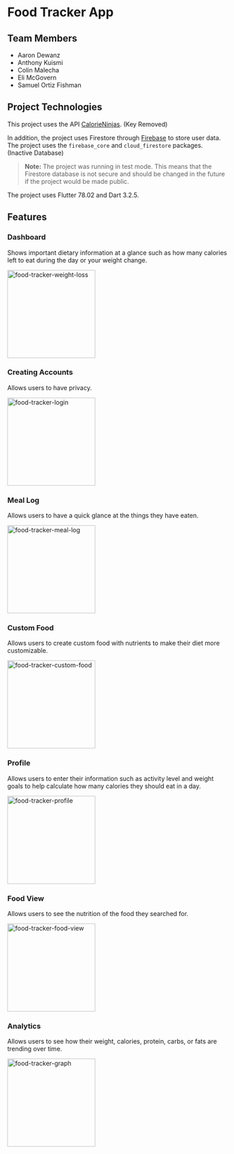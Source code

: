 # Food Tracker App

## Team Members
- Aaron Dewanz
- Anthony Kuismi
- Colin Malecha
- Eli McGovern
- Samuel Ortiz Fishman

## Project Technologies
This project uses the API [CalorieNinjas](https://calorieninjas.com/). (Key Removed)

In addition, the project uses Firestore through [Firebase](https://firebase.google.com/) to store user data. The project uses the `firebase_core` and `cloud_firestore` packages. (Inactive Database)

> **Note:** The project was running in test mode. This means that the Firestore database is not secure and should be changed in the future if the project would be made public.

The project uses Flutter 78.02 and Dart 3.2.5.

## Features

### Dashboard
Shows important dietary information at a glance such as how many calories left to eat during the day or your weight change.

<img alt="food-tracker-weight-loss" src="https://github.com/user-attachments/assets/33ce0404-a4de-4cf1-aadc-4def22e66bd4" width="200">

### Creating Accounts
Allows users to have privacy.

<img alt="food-tracker-login" src="https://github.com/user-attachments/assets/cfa466fa-9319-4e7a-8af2-6a4bdf8050e8" width="200">

### Meal Log
Allows users to have a quick glance at the things they have eaten.

<img alt="food-tracker-meal-log" src="https://github.com/user-attachments/assets/0403c995-e5ee-4722-82cb-eca650497c01" width="200">

### Custom Food
Allows users to create custom food with nutrients to make their diet more customizable.

<img alt="food-tracker-custom-food" src="https://github.com/user-attachments/assets/98e76827-f475-4051-a585-c8bb17d5a888" width="200">

### Profile
Allows users to enter their information such as activity level and weight goals to help calculate how many calories they should eat in a day.

<img alt="food-tracker-profile" src="https://github.com/user-attachments/assets/81216fc9-945e-432c-a8de-4927138fb54e" width="200">

### Food View
Allows users to see the nutrition of the food they searched for.

<img alt="food-tracker-food-view" src="https://github.com/user-attachments/assets/fc745f62-014f-4750-a6d9-577ee9b59d02" width="200">

### Analytics
Allows users to see how their weight, calories, protein, carbs, or fats are trending over time.

<img alt="food-tracker-graph" src="https://github.com/user-attachments/assets/3f0beb51-ff57-4ba2-be30-1f1db9a95752" width="200">
